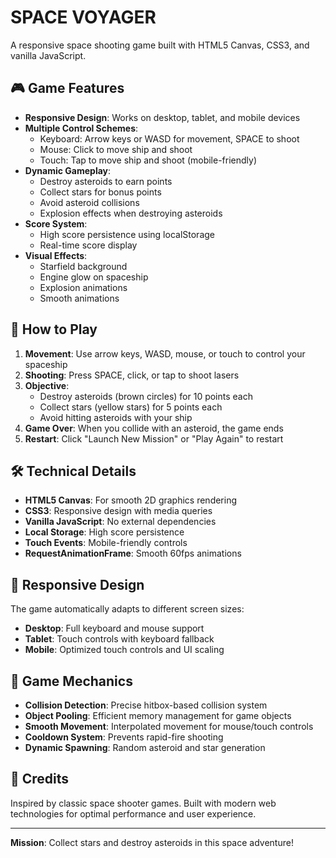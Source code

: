 # SPACE VOYAGER

A responsive space shooting game built with HTML5 Canvas, CSS3, and vanilla JavaScript.

## 🎮 Game Features

- **Responsive Design**: Works on desktop, tablet, and mobile devices
- **Multiple Control Schemes**: 
  - Keyboard: Arrow keys or WASD for movement, SPACE to shoot
  - Mouse: Click to move ship and shoot
  - Touch: Tap to move ship and shoot (mobile-friendly)
- **Dynamic Gameplay**: 
  - Destroy asteroids to earn points
  - Collect stars for bonus points
  - Avoid asteroid collisions
  - Explosion effects when destroying asteroids
- **Score System**: 
  - High score persistence using localStorage
  - Real-time score display
- **Visual Effects**: 
  - Starfield background
  - Engine glow on spaceship
  - Explosion animations
  - Smooth animations

## 🚀 How to Play

1. **Movement**: Use arrow keys, WASD, mouse, or touch to control your spaceship
2. **Shooting**: Press SPACE, click, or tap to shoot lasers
3. **Objective**: 
   - Destroy asteroids (brown circles) for 10 points each
   - Collect stars (yellow stars) for 5 points each
   - Avoid hitting asteroids with your ship
4. **Game Over**: When you collide with an asteroid, the game ends
5. **Restart**: Click "Launch New Mission" or "Play Again" to restart

## 🛠️ Technical Details

- **HTML5 Canvas**: For smooth 2D graphics rendering
- **CSS3**: Responsive design with media queries
- **Vanilla JavaScript**: No external dependencies
- **Local Storage**: High score persistence
- **Touch Events**: Mobile-friendly controls
- **RequestAnimationFrame**: Smooth 60fps animations

## 📱 Responsive Design

The game automatically adapts to different screen sizes:
- **Desktop**: Full keyboard and mouse support
- **Tablet**: Touch controls with keyboard fallback
- **Mobile**: Optimized touch controls and UI scaling

## 🎯 Game Mechanics

- **Collision Detection**: Precise hitbox-based collision system
- **Object Pooling**: Efficient memory management for game objects
- **Smooth Movement**: Interpolated movement for mouse/touch controls
- **Cooldown System**: Prevents rapid-fire shooting
- **Dynamic Spawning**: Random asteroid and star generation

## 🌟 Credits

Inspired by classic space shooter games. Built with modern web technologies for optimal performance and user experience.

---

**Mission**: Collect stars and destroy asteroids in this space adventure! 